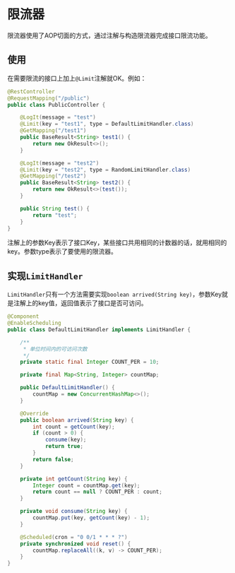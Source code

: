 # 限流器

限流器使用了AOP切面的方式，通过注解与构造限流器完成接口限流功能。

## 使用

在需要限流的接口上加上`@Limit`注解就OK。例如：

```java
@RestController
@RequestMapping("/public")
public class PublicController {

    @LogIt(message = "test")
    @Limit(key = "test1", type = DefaultLimitHandler.class)
    @GetMapping("/test1")
    public BaseResult<String> test1() {
        return new OkResult<>();
    }

    @LogIt(message = "test2")
    @Limit(key = "test2", type = RandomLimitHandler.class)
    @GetMapping("/test2")
    public BaseResult<String> test2() {
        return new OkResult<>(test());
    }

    public String test() {
        return "test";
    }
}
```

注解上的参数Key表示了接口Key，某些接口共用相同的计数器的话，就用相同的key。参数type表示了要使用的限流器。

## 实现`LimitHandler`

`LimitHandler`只有一个方法需要实现`boolean arrived(String key)`，参数Key就是注解上的key值，返回值表示了接口是否可访问。

```java
@Component
@EnableScheduling
public class DefaultLimitHandler implements LimitHandler {

    /**
     * 单位时间内的可访问次数
     */
    private static final Integer COUNT_PER = 10;

    private final Map<String, Integer> countMap;

    public DefaultLimitHandler() {
        countMap = new ConcurrentHashMap<>();
    }

    @Override
    public boolean arrived(String key) {
        int count = getCount(key);
        if (count > 0) {
            consume(key);
            return true;
        }
        return false;
    }

    private int getCount(String key) {
        Integer count = countMap.get(key);
        return count == null ? COUNT_PER : count;
    }

    private void consume(String key) {
        countMap.put(key, getCount(key) - 1);
    }

    @Scheduled(cron = "0 0/1 * * * ?")
    private synchronized void reset() {
        countMap.replaceAll((k, v) -> COUNT_PER);
    }
}
```
